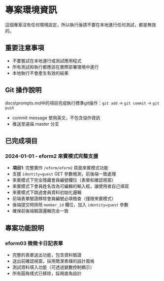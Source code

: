 # 專案環境資訊

這個專案沒有任何環境設定，所以執行後請不要在本地進行任何測試，都是無效的。

## 重要注意事項
- 不要嘗試在本地運行或測試應用程式
- 所有測試和執行都應該在實際部署環境中進行
- 本地執行不會產生有效的結果

## Git 操作說明

docs\prompts.md中的項目完成執行標準git操作：`git add` → `git commit` → `git push`
- commit message 使用英文，不包含協作資訊
- 推送至遠端 master 分支

## 已完成項目

### 2024-01-01 - eform2 來賓模式完整支援
- **項目1**: 完整實作 `/eform/eform2` 頁面來賓模式功能
- 支援 `identity=guest` GET 參數檢測，前後端一致處理
- 來賓模式下完全隱藏會員編號欄位（表單和確認視窗）
- 來賓模式下會員姓名改為可編輯的輸入框，讓使用者自己填寫
- 來賓模式下跳過會員資料初始化邏輯
- 前端表單驗證移除會員編號必填檢查（僅限來賓模式）
- 後端提交時排除 `member_id` 欄位，加入 `identity=guest` 參數
- 確保前後端驗證邏輯完全一致

## 專案功能說明

### eform03 微微卡日記表單
- 完整的表單送出功能，包含資料驗證
- 送出前確認視窗，採用簡潔素樸的設計風格
- 測試資料填入功能（可透過變數控制顯示）
- 所有圓角樣式已移除，採用直角設計